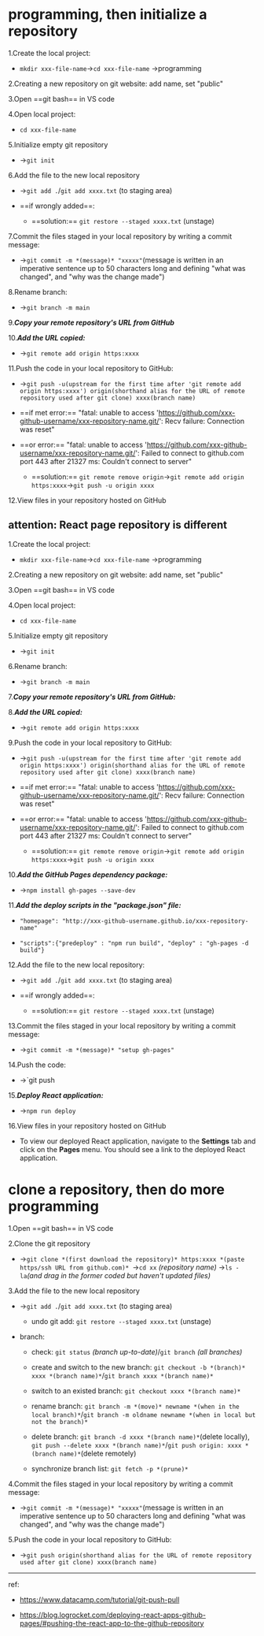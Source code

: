 # programming, then initialize a repository 

1.Create the local project: 

- `mkdir xxx-file-name`→`cd xxx-file-name` →programming
  
2.Creating a new repository on git website: add name, set "public"

3.Open ==git bash== in VS code

4.Open local project:

- `cd xxx-file-name` 

5.Initialize empty git repository

- →`git init`

6.Add the file to the new local repository

- →`git add .`/`git add xxxx.txt` (to staging area)

- ==if wrongly added==: 

  - ==solution:== `git restore --staged xxxx.txt` (unstage)

7.Commit the files staged in your local repository by writing a commit message: 
	
- →`git commit -m *(message)* "xxxxx"`(message is written in an imperative sentence up to 50 characters long and defining "what was changed", and "why was the change made")

8.Rename branch: 

- →`git branch -m main`

9.***Copy your remote repository's URL from GitHub***

10.***Add the URL copied:***  

- →`git remote add origin https:xxxx`

11.Push the code in your local repository to GitHub: 

- →`git push -u(upstream for the first time after 'git remote add origin https:xxxx') origin(shorthand alias for the URL of remote repository used after git clone) xxxx(branch name)`

- ==if met error:== "fatal: unable to access 'https://github.com/xxx-github-username/xxx-repository-name.git/': Recv failure: Connection was reset"

- ==or error:== "fatal: unable to access 'https://github.com/xxx-github-username/xxx-repository-name.git/': Failed to connect to github.com port 443 after 21327 ms: Couldn't connect to server"
	
  - ==solution:== `git remote remove origin`→`git remote add origin https:xxxx`→`git push -u origin xxxx`

12.View files in your repository hosted on GitHub


## attention: React page repository is different

1.Create the local project: 
	
- `mkdir xxx-file-name`→`cd xxx-file-name` →programming

2.Creating a new repository on git website: add name, set "public"

3.Open ==git bash== in VS code

4.Open local project:

- `cd xxx-file-name` 

5.Initialize empty git repository

- →`git init`

6.Rename branch: 

- →`git branch -m main`

7.***Copy your remote repository's URL from GitHub:***

8.***Add the URL copied:***  

- →`git remote add origin https:xxxx`

9.Push the code in your local repository to GitHub: 

- →`git push -u(upstream for the first time after 'git remote add origin https:xxxx') origin(shorthand alias for the URL of remote repository used after git clone) xxxx(branch name)`

- ==if met error:== "fatal: unable to access 'https://github.com/xxx-github-username/xxx-repository-name.git/': Recv failure: Connection was reset"

- ==or error:== "fatal: unable to access 'https://github.com/xxx-github-username/xxx-repository-name.git/': Failed to connect to github.com port 443 after 21327 ms: Couldn't connect to server"
	
  - ==solution:== `git remote remove origin`→`git remote add origin https:xxxx`→`git push -u origin xxxx`

10.***Add the GitHub Pages dependency package:***

- →`npm install gh-pages --save-dev`

11.***Add the deploy scripts in the "package.json" file:***

- `"homepage": "http://xxx-github-username.github.io/xxx-repository-name"`

- `"scripts":{"predeploy" : "npm run build", "deploy" : "gh-pages -d build"}`

12.Add the file to the new local repository:

- →`git add .`/`git add xxxx.txt` (to staging area)

- ==if wrongly added==: 
	
  - ==solution:== `git restore --staged xxxx.txt` (unstage)

13.Commit the files staged in your local repository by writing a commit message: 

- →`git commit -m *(message)* "setup gh-pages"`

14.Push the code:

- →`git push

15.***Deploy React application:***

- →`npm run deploy`

16.View files in your repository hosted on GitHub

- To view our deployed React application, navigate to the **Settings** tab and click on the **Pages** menu. You should see a link to the deployed React application.


# clone a repository, then do more programming

1.Open ==git bash== in VS code

2.Clone the git repository

- →`git clone *(first download the repository)* https:xxxx *(paste https/ssh URL from github.com)* `→`cd xx` *(repository name)* →`ls -la`*(and drag in the former coded but haven't updated files)* 

3.Add the file to the new local repository

- →`git add .`/`git add xxxx.txt` (to staging area)
	
  - undo git add: `git restore --staged xxxx.txt` (unstage)

-  branch: 
		
    - check: `git status` *(branch up-to-date)*/`git branch` *(all branches)*
	
    - create and switch to the new branch: `git checkout -b *(branch)* xxxx *(branch name)*`/`git branch xxxx *(branch name)*`
	
    - switch to an existed branch: `git checkout xxxx *(branch name)*`
	
   - rename branch: `git branch -m *(move)* newname *(when in the local branch)*`/`git branch -m oldname newname *(when in local but not the branch)*`
	
    - delete branch: `git branch -d xxxx *(branch name)*`(delete locally), `git push --delete xxxx *(branch name)*`/`git push origin: xxxx *(branch name)*`(delete remotely)
	
   - synchronize branch list: `git fetch -p *(prune)*`

4.Commit the files staged in your local repository by writing a commit message: 

- →`git commit -m *(message)* "xxxxx"`(message is written in an imperative sentence up to 50 characters long and defining "what was changed", and "why was the change made")

5.Push the code in your local repository to GitHub: 

- →`git push origin(shorthand alias for the URL of remote repository used after git clone) xxxx(branch name)`


---

ref:

- https://www.datacamp.com/tutorial/git-push-pull

- https://blog.logrocket.com/deploying-react-apps-github-pages/#pushing-the-react-app-to-the-github-repository
